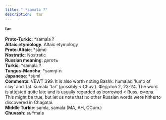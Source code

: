 ```yaml
---
title: " *samala ?"
description:  tar
---
```

<p data-pagefind-weight="0.5">
<strong> tar</strong><br><br>
<strong>Proto-Turkic</strong>:  *samala ?<br>
<strong>Altaic etymology</strong>:  Altaic etymology<br>
<strong> Proto-Altaic</strong>:  *sằmù<br>
<strong>Nostratic</strong>:  Nostratic<br>
<strong>Russian meaning</strong>:  деготь<br>
<strong>Turkic</strong>:  *samala ?<br>
<strong>Tungus-Manchu</strong>:  *samŋī-n<br>
<strong>Japanese</strong>:  *sùmì<br>
<strong>Comments</strong>:  VEWT 399. It is also worth noting Bashk. humalaq 'lump of clay' and Tat. sumala 'tar' (possibly < Chuv.). Федотов 2, 23-24. The word is attested quite late and is usually regarded as borrowed < Russ. смола. This might be true, but let us note that no other Russian words were hitherto discovered in Chagatai.<br>
<strong>Middle Turkic</strong>:  samla, samala (MA, AH, CCum.)<br>
<strong>Chuvash</strong>:  sъʷmala<br>

</p>
